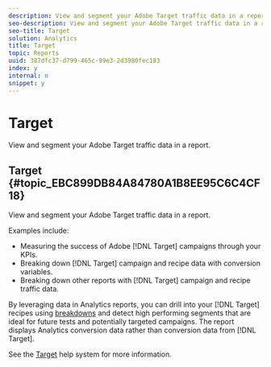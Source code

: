 ```yaml
---
description: View and segment your Adobe Target traffic data in a report.
seo-description: View and segment your Adobe Target traffic data in a report.
seo-title: Target
solution: Analytics
title: Target
topic: Reports
uuid: 387dfc37-d799-465c-99e3-2d3980fec183
index: y
internal: n
snippet: y
---
```


# Target

View and segment your Adobe Target traffic data in a report.

## Target {#topic_EBC899DB84A84780A1B8EE95C6C4CF18}

View and segment your Adobe Target traffic data in a report. 

Examples include:

* Measuring the success of Adobe [!DNL Target] campaigns through your KPIs. 
* Breaking down [!DNL Target] campaign and recipe data with conversion variables. 
* Breaking down other reports with [!DNL Target] campaign and recipe traffic data.

By leveraging data in Analytics reports, you can drill into your [!DNL Target] recipes using [breakdowns](/help/analyze/reports-analytics/reports-customize/breakdowns.md) and detect high performing segments that are ideal for future tests and potentially targeted campaigns. The report displays Analytics conversion data rather than conversion data from [!DNL Target].

See the [Target](https://help.testandtarget.omniture.com/) help system for more information. 
